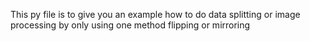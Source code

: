 This py file is to give you an example how to do data splitting or image processing by only using one method flipping or mirroring
